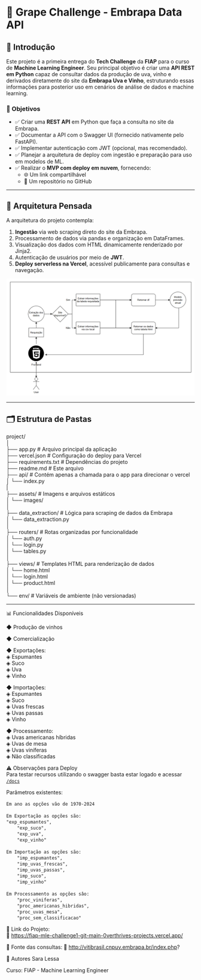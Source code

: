# 🍇 Grape Challenge - Embrapa Data API

## 📘 Introdução

Este projeto é a primeira entrega do **Tech Challenge** da **FIAP** para o curso de **Machine Learning Engineer**. Seu principal objetivo é criar uma **API REST em Python** capaz de consultar dados da produção de uva, vinho e derivados diretamente do site da **Embrapa Uva e Vinho**, estruturando essas informações para posterior uso em cenários de análise de dados e machine learning.

### 🎯 Objetivos

- ✅ Criar uma **REST API** em Python que faça a consulta no site da Embrapa.
- ✅ Documentar a API com o Swagger UI (fornecido nativamente pelo FastAPI).
- ✅ Implementar autenticação com JWT (opcional, mas recomendado).
- ✅ Planejar a arquitetura de deploy com ingestão e preparação para uso em modelos de ML.
- ✅ Realizar o **MVP com deploy em nuvem**, fornecendo:
  - 🌐 Um link compartilhável
  - 📁 Um repositório no GitHub

---

## 🧠 Arquitetura Pensada

A arquitetura do projeto contempla:

1. **Ingestão** via web scraping direto do site da Embrapa.
2. Processamento de dados via pandas e organização em DataFrames.
3. Visualização dos dados com HTML dinamicamente renderizado por Jinja2.
4. Autenticação de usuários por meio de **JWT**.
5. **Deploy serverless na Vercel**, acessível publicamente para consultas e navegação.

![Arquitetura do Projeto](assets/images/image.png)

---

## 🗂️ Estrutura de Pastas

project/  
│  
├── app.py # Arquivo principal da aplicação  
├── vercel.json # Configuração do deploy para Vercel  
├── requirements.txt # Dependências do projeto  
├── readme.md # Este arquivo  
├── api/ # Contém apenas a chamada para o app para direcionar o vercel  
│ └── index.py  
|  
├── assets/ # Imagens e arquivos estáticos  
│ └── images/  
│  
├── data_extraction/ # Lógica para scraping de dados da Embrapa  
│ └── data_extraction.py  
│  
├── routers/ # Rotas organizadas por funcionalidade  
│ └── auth.py  
│ └── login.py  
│ └── tables.py  
│  
├── views/ # Templates HTML para renderização de dados  
│ └── home.html  
│ └── login.html  
│ └── product.html  
│  
└── env/ # Variáveis de ambiente (não versionadas)  

---

📊 Funcionalidades Disponíveis  

◆ Produção de vinhos  

◆ Comercialização  

◆ Exportações:  
    ◈ Espumantes  
    ◈ Suco  
    ◈ Uva  
    ◈ Vinho  

◆ Importações:  
    ◈ Espumantes  
    ◈ Suco  
    ◈ Uvas frescas  
    ◈ Uvas passas  
    ◈ Vinho  

◆ Processamento:  
    ◈ Uvas americanas híbridas  
    ◈ Uvas de mesa  
    ◈ Uvas viníferas  
    ◈ Não classificadas  

⚠️ Observações para Deploy  
Para testar recursos utilizando o swagger basta estar logado e acessar [`/docs`](https://fiap-mle-challenge1-git-main-0verthrives-projects.vercel.app/docs)

Parâmetros existentes:  

    Em ano as opções vão de 1970-2024
    
    Em Exportação as opções são:
    "exp_espumantes",
        "exp_suco",
        "exp_uva",
        "exp_vinho"
    
    Em Importação as opções são:
        "imp_espumantes",
        "imp_uvas_frescas",
        "imp_uvas_passas",
        "imp_suco",
        "imp_vinho"
    
    Em Processamento as opções sâo:
        "proc_viniferas",
        "proc_americanas_hibridas",
        "proc_uvas_mesa",
        "proc_sem_classificacao"


📎 Link do Projeto:  
🔗 https://fiap-mle-challenge1-git-main-0verthrives-projects.vercel.app/  

📎 Fonte das consultas:
🔗 http://vitibrasil.cnpuv.embrapa.br/index.php?

👥 Autores
Sara Lessa

Curso: FIAP - Machine Learning Engineer